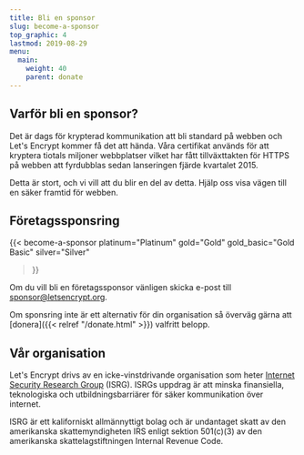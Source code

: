 ```yaml
---
title: Bli en sponsor
slug: become-a-sponsor
top_graphic: 4
lastmod: 2019-08-29
menu:
  main:
    weight: 40
    parent: donate
---
```


## Varför bli en sponsor?

Det är dags för krypterad kommunikation att bli standard på webben och Let's Encrypt kommer få det att hända. Våra certifikat används för att kryptera tiotals miljoner webbplatser vilket har fått tillväxttakten för HTTPS på webben att fyrdubblas sedan lanseringen fjärde kvartalet 2015.

Detta är stort, och vi vill att du blir en del av detta. Hjälp oss visa vägen till en säker framtid för webben.

## Företagssponsring

{{< become-a-sponsor
  platinum="Platinum"
  gold="Gold"
  gold_basic="Gold Basic"
  silver="Silver"
>}}

Om du vill bli en företagssponsor vänligen skicka e-post till [sponsor@letsencrypt.org](mailto:sponsor@letsencrypt.org).

Om sponsring inte är ett alternativ för din organisation så överväg gärna att [donera]({{< relref "/donate.html" >}}) valfritt belopp.

## Vår organisation

Let's Encrypt drivs av en icke-vinstdrivande organisation som heter [Internet Security Research Group](https://www.abetterinternet.org/) (ISRG). ISRGs uppdrag är att minska finansiella, teknologiska och utbildningsbarriärer för säker kommunikation över internet.

ISRG är ett kaliforniskt allmännyttigt bolag och är undantaget skatt av den amerikanska skattemyndigheten IRS enligt sektion 501(c)(3) av den amerikanska skattelagstiftningen Internal Revenue Code.
